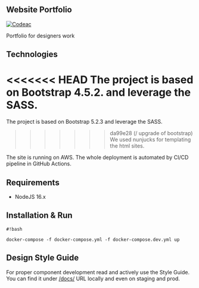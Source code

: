 Website Portfolio
--------

[![Codeac](https://static.codeac.io/badges/2-301952939.svg "Codeac")](https://app.codeac.io/github/ticha-website/website-portfolio)

Portfolio for designers work

## Technologies

<<<<<<< HEAD
The project is based on Bootstrap 4.5.2. and leverage the SASS. 
=======
The project is based on Bootstrap 5.2.3 and leverage the SASS.
>>>>>>> da99e28 (/ upgrade of bootstrap)
We used nunjucks for templating the html sites.

The site is running on AWS. The whole deployment is automated by CI/CD pipeline in GitHub Actions.

## Requirements
 - NodeJS 16.x


## Installation & Run

```
#!bash

docker-compose -f docker-compose.yml -f docker-compose.dev.yml up
```


## Design Style Guide

For proper component development read and actively use the Style Guide.
You can find it under [/docs/](http://localhost:8000/docs/) URL locally and even on staging and prod.
